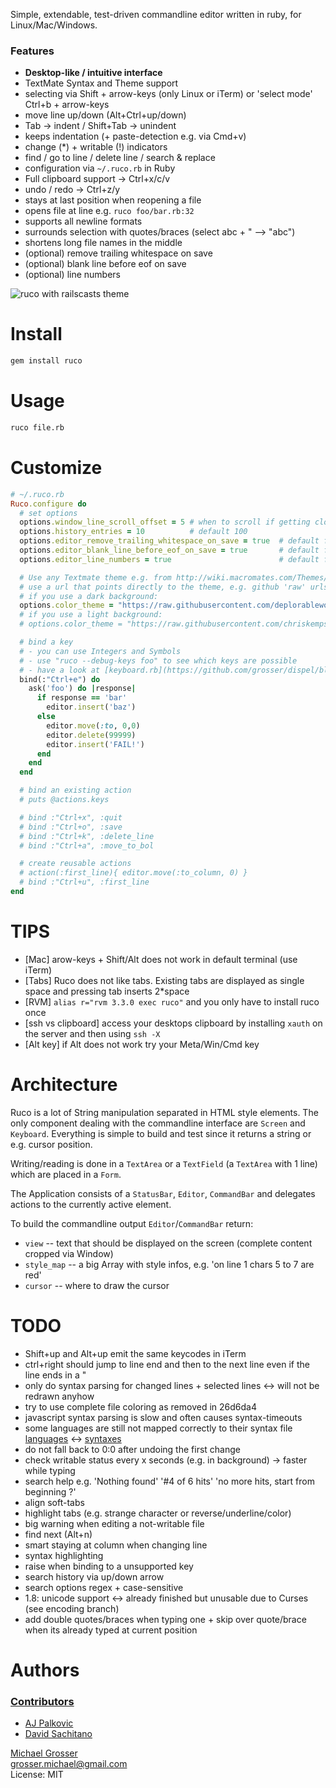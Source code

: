 Simple, extendable, test-driven commandline editor written in ruby, for Linux/Mac/Windows.

### Features

 - **Desktop-like / intuitive interface**
 - TextMate Syntax and Theme support
 - selecting via Shift + arrow-keys (only Linux or iTerm) or 'select mode' Ctrl+b + arrow-keys
 - move line up/down (Alt+Ctrl+up/down)
 - Tab -> indent / Shift+Tab -> unindent
 - keeps indentation (+ paste-detection e.g. via Cmd+v)
 - change (*) + writable (!) indicators
 - find / go to line / delete line / search & replace
 - configuration via `~/.ruco.rb` in Ruby
 - Full clipboard support -> Ctrl+x/c/v
 - undo / redo -> Ctrl+z/y
 - stays at last position when reopening a file
 - opens file at line e.g. `ruco foo/bar.rb:32`
 - supports all newline formats
 - surrounds selection with quotes/braces (select abc + " --> "abc")
 - shortens long file names in the middle
 - (optional) remove trailing whitespace on save
 - (optional) blank line before eof on save
 - (optional) line numbers

![ruco with railscasts theme](assets/example.png?raw=true)<br/>


Install
=======
```Bash
gem install ruco
```

Usage
=====
```Bash
ruco file.rb
```

Customize
=========

```Ruby
# ~/.ruco.rb
Ruco.configure do
  # set options
  options.window_line_scroll_offset = 5 # when to scroll if getting close to top/bottom, default 1
  options.history_entries = 10          # default 100
  options.editor_remove_trailing_whitespace_on_save = true  # default false
  options.editor_blank_line_before_eof_on_save = true       # default false
  options.editor_line_numbers = true                        # default false

  # Use any Textmate theme e.g. from http://wiki.macromates.com/Themes/UserSubmittedThemes
  # use a url that points directly to the theme, e.g. github 'raw' urls
  # if you use a dark background:
  options.color_theme = "https://raw.githubusercontent.com/deplorableword/textmate-solarized/master/Solarized%20%28dark%29.tmTheme"
  # if you use a light background:
  # options.color_theme = "https://raw.githubusercontent.com/chriskempson/tomorrow-theme/refs/heads/master/textmate/Tomorrow-Night-Bright.tmTheme"

  # bind a key
  # - you can use Integers and Symbols
  # - use "ruco --debug-keys foo" to see which keys are possible
  # - have a look at [keyboard.rb](https://github.com/grosser/dispel/blob/master/lib/dispel/keyboard.rb)
  bind(:"Ctrl+e") do
    ask('foo') do |response|
      if response == 'bar'
        editor.insert('baz')
      else
        editor.move(:to, 0,0)
        editor.delete(99999)
        editor.insert('FAIL!')
      end
    end
  end

  # bind an existing action
  # puts @actions.keys

  # bind :"Ctrl+x", :quit
  # bind :"Ctrl+o", :save
  # bind :"Ctrl+k", :delete_line
  # bind :"Ctrl+a", :move_to_bol

  # create reusable actions
  # action(:first_line){ editor.move(:to_column, 0) }
  # bind :"Ctrl+u", :first_line
end
```

TIPS
====
 - [Mac] arow-keys + Shift/Alt does not work in default terminal (use iTerm)
 - [Tabs] Ruco does not like tabs. Existing tabs are displayed as single space and pressing tab inserts 2*space
 - [RVM] `alias r="rvm 3.3.0 exec ruco"` and you only have to install ruco once
 - [ssh vs clipboard] access your desktops clipboard by installing `xauth` on the server and then using `ssh -X`
 - [Alt key] if Alt does not work try your Meta/Win/Cmd key

Architecture
============
Ruco is a lot of String manipulation separated in HTML style elements.
The only component dealing with the commandline interface are `Screen` and `Keyboard`.
Everything is simple to build and test since it returns a string or e.g. cursor position.

Writing/reading is done in a `TextArea` or a `TextField` (a `TextArea` with 1 line)
which are placed in a `Form`.

The Application consists of a `StatusBar`, `Editor`, `CommandBar` and delegates actions to the currently active element.

To build the commandline output `Editor`/`CommandBar` return:

 - `view` -- text that should be displayed on the screen (complete content cropped via Window)
 - `style_map` -- a big Array with style infos, e.g. 'on line 1 chars 5 to 7 are red'
 - `cursor` -- where to draw the cursor


TODO
=====
 - Shift+up and Alt+up emit the same keycodes in iTerm
 - ctrl+right should jump to line end and then to the next line even if the line ends in a "
 - only do syntax parsing for changed lines + selected lines <-> will not be redrawn anyhow
 - try to use complete file coloring as removed in 26d6da4
 - javascript syntax parsing is slow and often causes syntax-timeouts
 - some languages are still not mapped correctly to their syntax file
   [languages](https://github.com/grosser/language_sniffer/blob/master/lib/language_sniffer/languages.yml) <->
   [syntaxes](https://github.com/grosser/ultraviolet/tree/master/syntax)
 - do not fall back to 0:0 after undoing the first change
 - check writable status every x seconds (e.g. in background) -> faster while typing
 - search help e.g. 'Nothing found' '#4 of 6 hits' 'no more hits, start from beginning ?'
 - align soft-tabs
 - highlight tabs (e.g. strange character or reverse/underline/color)
 - big warning when editing a not-writable file
 - find next (Alt+n)
 - smart staying at column when changing line
 - syntax highlighting
 - raise when binding to a unsupported key
 - search history via up/down arrow
 - search options regex + case-sensitive
 - 1.8: unicode support <-> already finished but unusable due to Curses (see encoding branch)
 - add double quotes/braces when typing one + skip over quote/brace when its already typed at current position


Authors
=======

### [Contributors](http://github.com/grosser/ruco/contributors)
 - [AJ Palkovic](https://github.com/ajpalkovic)
 - [David Sachitano](https://github.com/dsachitano)

[Michael Grosser](http://grosser.it)<br/>
grosser.michael@gmail.com<br/>
License: MIT
